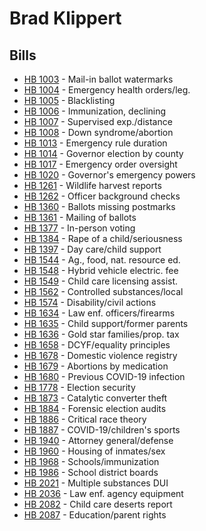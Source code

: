 # Brad Klippert
## Bills
* [HB 1003](bill/2021-22/hb/1003/) - Mail-in ballot watermarks
* [HB 1004](bill/2021-22/hb/1004/) - Emergency health orders/leg.
* [HB 1005](bill/2021-22/hb/1005/) - Blacklisting
* [HB 1006](bill/2021-22/hb/1006/) - Immunization, declining
* [HB 1007](bill/2021-22/hb/1007/) - Supervised exp./distance
* [HB 1008](bill/2021-22/hb/1008/) - Down syndrome/abortion
* [HB 1013](bill/2021-22/hb/1013/) - Emergency rule duration
* [HB 1014](bill/2021-22/hb/1014/) - Governor election by county
* [HB 1017](bill/2021-22/hb/1017/) - Emergency order oversight
* [HB 1020](bill/2021-22/hb/1020/) - Governor's emergency powers
* [HB 1261](bill/2021-22/hb/1261/) - Wildlife harvest reports
* [HB 1262](bill/2021-22/hb/1262/) - Officer background checks
* [HB 1360](bill/2021-22/hb/1360/) - Ballots missing postmarks
* [HB 1361](bill/2021-22/hb/1361/) - Mailing of ballots
* [HB 1377](bill/2021-22/hb/1377/) - In-person voting
* [HB 1384](bill/2021-22/hb/1384/) - Rape of a child/seriousness
* [HB 1397](bill/2021-22/hb/1397/) - Day care/child support
* [HB 1544](bill/2021-22/hb/1544/) - Ag., food, nat. resource ed.
* [HB 1548](bill/2021-22/hb/1548/) - Hybrid vehicle electric. fee
* [HB 1549](bill/2021-22/hb/1549/) - Child care licensing assist.
* [HB 1562](bill/2021-22/hb/1562/) - Controlled substances/local
* [HB 1574](bill/2021-22/hb/1574/) - Disability/civil actions
* [HB 1634](bill/2021-22/hb/1634/) - Law enf. officers/firearms
* [HB 1635](bill/2021-22/hb/1635/) - Child support/former parents
* [HB 1636](bill/2021-22/hb/1636/) - Gold star families/prop. tax
* [HB 1658](bill/2021-22/hb/1658/) - DCYF/equality principles
* [HB 1678](bill/2021-22/hb/1678/) - Domestic violence registry
* [HB 1679](bill/2021-22/hb/1679/) - Abortions by medication
* [HB 1680](bill/2021-22/hb/1680/) - Previous COVID-19 infection
* [HB 1778](bill/2021-22/hb/1778/) - Election security
* [HB 1873](bill/2021-22/hb/1873/) - Catalytic converter theft
* [HB 1884](bill/2021-22/hb/1884/) - Forensic election audits
* [HB 1886](bill/2021-22/hb/1886/) - Critical race theory
* [HB 1887](bill/2021-22/hb/1887/) - COVID-19/children's sports
* [HB 1940](bill/2021-22/hb/1940/) - Attorney general/defense
* [HB 1960](bill/2021-22/hb/1960/) - Housing of inmates/sex
* [HB 1968](bill/2021-22/hb/1968/) - Schools/immunization
* [HB 1986](bill/2021-22/hb/1986/) - School district boards
* [HB 2021](bill/2021-22/hb/2021/) - Multiple substances DUI
* [HB 2036](bill/2021-22/hb/2036/) - Law enf. agency equipment
* [HB 2082](bill/2021-22/hb/2082/) - Child care deserts report
* [HB 2087](bill/2021-22/hb/2087/) - Education/parent rights
